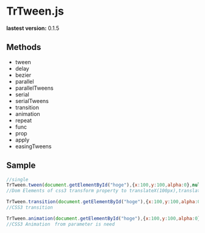 TrTween.js
=======

**lastest version:** 0.1.5

Methods
--------------------------
 - tween
 - delay
 - bezier
 - parallel
 - parallelTweens
 - serial
 - serialTweens
 - transition
 - animation 
 - repeat
 - func
 - prop
 - apply
 - easingTweens

Sample
--------------------------
```js
//single
TrTween.tween(document.getElementById("hoge"),{x:100,y:100,alpha:0},null,1,Quart.easeOut).play()
//Dom Elements of css3 transform property to translateX(100px),translateY(100px) and opacity 0 by 1sec

TrTween.transition(document.getElementById("hoge"),{x:100,y:100,alpha:0},null,1,"easeOutQuart").play()
//CSS3 transition 

TrTween.animation(document.getElementById("hoge"),{x:100,y:100,alpha:0},{x:0,y:0,alpha:1},1,"easeOutQuart").play()
//CSS3 Animation　from parameter is need
```
